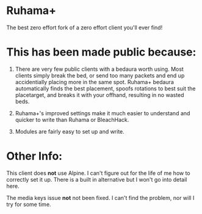 # Ruhama+ 

The best zero effort fork of a zero effort client you'll ever find!


# This has been made public because:

1. There are very few public clients with a bedaura worth using.
  Most clients simply break the bed, or send too many packets and end up accidentially placing more in the same spot.
  Ruhama+ bedaura automatically finds the best placement, spoofs rotations to best suit the placetarget, and breaks it with your offhand, resulting in no wasted beds.

2. Ruhama+'s improved settings make it much easier to understand and quicker to write than Ruhama or BleachHack.

3. Modules are fairly easy to set up and write.

# Other Info:

This client does **not** use Alpine. I can't figure out for the life of me how to correctly set it up. There is a built in alternative but I won't go into detail here.

The media keys issue **not** not been fixed. I can't find the problem, nor will I try for some time.
